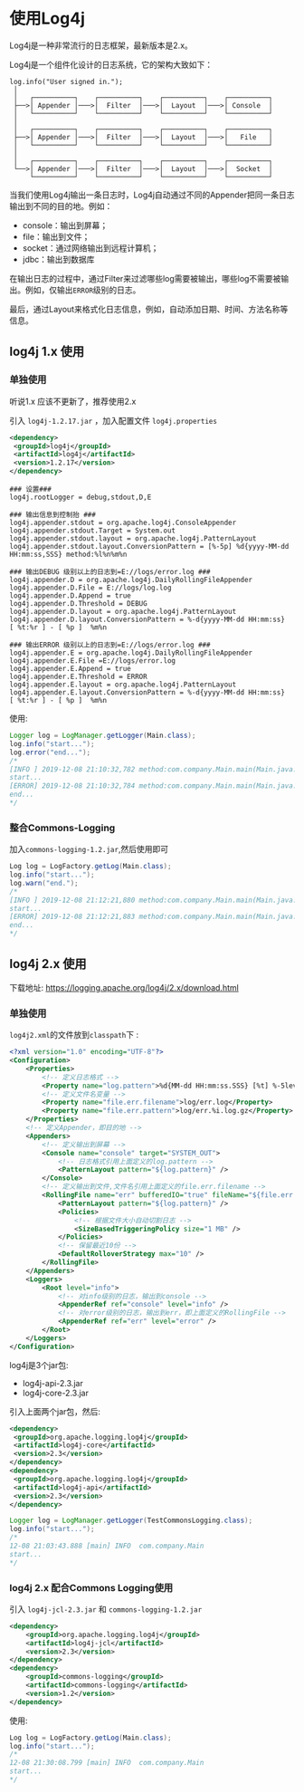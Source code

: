 # 使用Log4j

Log4j是一种非常流行的日志框架，最新版本是2.x。

Log4j是一个组件化设计的日志系统，它的架构大致如下：

```ascii
log.info("User signed in.");
 │
 │   ┌──────────┐    ┌──────────┐    ┌──────────┐    ┌──────────┐
 ├──>│ Appender │───>│  Filter  │───>│  Layout  │───>│ Console  │
 │   └──────────┘    └──────────┘    └──────────┘    └──────────┘
 │
 │   ┌──────────┐    ┌──────────┐    ┌──────────┐    ┌──────────┐
 ├──>│ Appender │───>│  Filter  │───>│  Layout  │───>│   File   │
 │   └──────────┘    └──────────┘    └──────────┘    └──────────┘
 │
 │   ┌──────────┐    ┌──────────┐    ┌──────────┐    ┌──────────┐
 └──>│ Appender │───>│  Filter  │───>│  Layout  │───>│  Socket  │
     └──────────┘    └──────────┘    └──────────┘    └──────────┘
```

当我们使用Log4j输出一条日志时，Log4j自动通过不同的Appender把同一条日志输出到不同的目的地。例如：

- console：输出到屏幕；
- file：输出到文件；
- socket：通过网络输出到远程计算机；
- jdbc：输出到数据库

在输出日志的过程中，通过Filter来过滤哪些log需要被输出，哪些log不需要被输出。例如，仅输出`ERROR`级别的日志。

最后，通过Layout来格式化日志信息，例如，自动添加日期、时间、方法名称等信息。



## log4j 1.x 使用

### 单独使用

听说1.x 应该不更新了，推荐使用2.x

引入 `log4j-1.2.17.jar` ，加入配置文件  `log4j.properties`

```xml
<dependency>
 <groupId>log4j</groupId>
 <artifactId>log4j</artifactId>
 <version>1.2.17</version>
</dependency>
```



```properties
### 设置###
log4j.rootLogger = debug,stdout,D,E

### 输出信息到控制抬 ###
log4j.appender.stdout = org.apache.log4j.ConsoleAppender
log4j.appender.stdout.Target = System.out
log4j.appender.stdout.layout = org.apache.log4j.PatternLayout
log4j.appender.stdout.layout.ConversionPattern = [%-5p] %d{yyyy-MM-dd HH:mm:ss,SSS} method:%l%n%m%n

### 输出DEBUG 级别以上的日志到=E://logs/error.log ###
log4j.appender.D = org.apache.log4j.DailyRollingFileAppender
log4j.appender.D.File = E://logs/log.log
log4j.appender.D.Append = true
log4j.appender.D.Threshold = DEBUG
log4j.appender.D.layout = org.apache.log4j.PatternLayout
log4j.appender.D.layout.ConversionPattern = %-d{yyyy-MM-dd HH:mm:ss}  [ %t:%r ] - [ %p ]  %m%n

### 输出ERROR 级别以上的日志到=E://logs/error.log ###
log4j.appender.E = org.apache.log4j.DailyRollingFileAppender
log4j.appender.E.File =E://logs/error.log
log4j.appender.E.Append = true
log4j.appender.E.Threshold = ERROR
log4j.appender.E.layout = org.apache.log4j.PatternLayout
log4j.appender.E.layout.ConversionPattern = %-d{yyyy-MM-dd HH:mm:ss}  [ %t:%r ] - [ %p ]  %m%n
```

使用:

```java
Logger log = LogManager.getLogger(Main.class);
log.info("start...");
log.error("end...");
/*
[INFO ] 2019-12-08 21:10:32,782 method:com.company.Main.main(Main.java:11)
start...
[ERROR] 2019-12-08 21:10:32,784 method:com.company.Main.main(Main.java:12)
end...
*/
```

### 整合Commons-Logging

加入`commons-logging-1.2.jar`,然后使用即可

```java
Log log = LogFactory.getLog(Main.class);
log.info("start...");
log.warn("end.");
/*
[INFO ] 2019-12-08 21:12:21,880 method:com.company.Main.main(Main.java:13)
start...
[ERROR] 2019-12-08 21:12:21,883 method:com.company.Main.main(Main.java:14)
end...
*/
```



## log4j 2.x 使用

下载地址: https://logging.apache.org/log4j/2.x/download.html

### 单独使用

 `log4j2.xml`的文件放到`classpath`下 :

```xml
<?xml version="1.0" encoding="UTF-8"?>
<Configuration>
	<Properties>
        <!-- 定义日志格式 -->
		<Property name="log.pattern">%d{MM-dd HH:mm:ss.SSS} [%t] %-5level %logger{36}%n%msg%n%n</Property>
        <!-- 定义文件名变量 -->
		<Property name="file.err.filename">log/err.log</Property>
		<Property name="file.err.pattern">log/err.%i.log.gz</Property>
	</Properties>
    <!-- 定义Appender，即目的地 -->
	<Appenders>
        <!-- 定义输出到屏幕 -->
		<Console name="console" target="SYSTEM_OUT">
            <!-- 日志格式引用上面定义的log.pattern -->
			<PatternLayout pattern="${log.pattern}" />
		</Console>
        <!-- 定义输出到文件,文件名引用上面定义的file.err.filename -->
		<RollingFile name="err" bufferedIO="true" fileName="${file.err.filename}" filePattern="${file.err.pattern}">
			<PatternLayout pattern="${log.pattern}" />
			<Policies>
                <!-- 根据文件大小自动切割日志 -->
				<SizeBasedTriggeringPolicy size="1 MB" />
			</Policies>
            <!-- 保留最近10份 -->
			<DefaultRolloverStrategy max="10" />
		</RollingFile>
	</Appenders>
	<Loggers>
		<Root level="info">
            <!-- 对info级别的日志，输出到console -->
			<AppenderRef ref="console" level="info" />
            <!-- 对error级别的日志，输出到err，即上面定义的RollingFile -->
			<AppenderRef ref="err" level="error" />
		</Root>
	</Loggers>
</Configuration>
```

log4j是3个jar包:   

- log4j-api-2.3.jar        
- log4j-core-2.3.jar

引入上面两个jar包，然后:

```xml
<dependency>
 <groupId>org.apache.logging.log4j</groupId>
 <artifactId>log4j-core</artifactId>
 <version>2.3</version>
</dependency>
<dependency>
 <groupId>org.apache.logging.log4j</groupId>
 <artifactId>log4j-api</artifactId>
 <version>2.3</version>
</dependency>
```



```java
Logger log = LogManager.getLogger(TestCommonsLogging.class);
log.info("start...");
/*
12-08 21:03:43.888 [main] INFO  com.company.Main
start...
*/
```

### log4j 2.x 配合Commons Logging使用

引入 `log4j-jcl-2.3.jar` 和 `commons-logging-1.2.jar` 

```xml
<dependency>    
    <groupId>org.apache.logging.log4j</groupId>    
    <artifactId>log4j-jcl</artifactId>    
    <version>2.3</version>
</dependency>
<dependency>
	<groupId>commons-logging</groupId>
	<artifactId>commons-logging</artifactId>
	<version>1.2</version>
</dependency>
```

使用:

```java
Log log = LogFactory.getLog(Main.class);
log.info("start...");
/*
12-08 21:30:08.799 [main] INFO  com.company.Main
start...
*/
```

